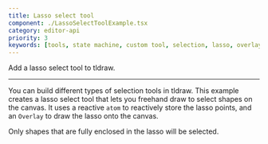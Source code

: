 ```yaml
---
title: Lasso select tool
component: ./LassoSelectToolExample.tsx
category: editor-api
priority: 3
keywords: [tools, state machine, custom tool, selection, lasso, overlays, editor atom, freehand drawing]
---
```


Add a lasso select tool to tldraw.

---

You can build different types of selection tools in tldraw. This example creates a lasso select tool that lets you freehand draw to select shapes on the canvas. It uses a reactive `atom` to reactively store the lasso points, and an `Overlay` to draw the lasso onto the canvas.

Only shapes that are fully enclosed in the lasso will be selected.
